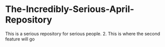 # The-Incredibly-Serious-April-Repository
This is a serious repository for serious people.
2. This is where the second feature will go